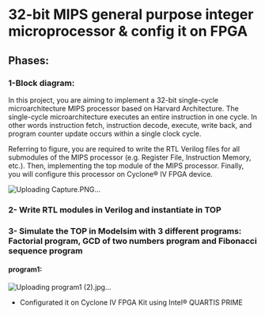 # 32-bit MIPS general purpose integer microprocessor & config it on FPGA


## Phases:

### 1-Block diagram:
In this project, you are aiming to implement a 32-bit single-cycle microarchitecture MIPS processor based on Harvard Architecture. The single-cycle microarchitecture
executes an entire instruction in one cycle. In other words instruction fetch, instruction decode, execute, write back, and program counter update occurs within a single clock cycle. 

Referring to figure, you are required to write the RTL Verilog files for all submodules of the MIPS processor (e.g. Register File, Instruction Memory, etc.). Then, implementing the top module of the MIPS processor. Finally, you will configure this processor 
on Cyclone® IV FPGA device. 



![Uploading Capture.PNG…]()


### 2- Write RTL modules in Verilog and instantiate in TOP




### 3- Simulate the TOP in Modelsim with 3 different programs: Factorial program, GCD of two numbers program and Fibonacci sequence program

#### program1: 
![Uploading program1 (2).jpg…]()

- Configurated it on Cyclone IV FPGA Kit using Intel® QUARTIS PRIME


